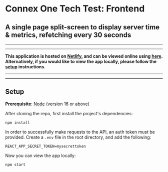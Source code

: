 # Connex One Tech Test: Frontend

## A single page split-screen to display server time & metrics, refetching every 30 seconds

---

---

**This application is hosted on [Netlify](https://www.netlify.com/), and can be viewed online using [here](https://significant-lifechanging-website.netlify.app/). Alternatively, if you would like to view the app locally, please follow the [setup](#setup) instructions.**

---

---

## Setup

**Prerequisite**: [Node](https://nodejs.org/en/) (version 16 or above)

After cloning the repo, first install the project's dependencies:

`npm install`

In order to successfully make requests to the API, an auth token must be provided. Create a `.env` file in the root directory, and add the following:

`REACT_APP_SECRET_TOKEN=mysecrettoken`

Now you can view the app locally:

`npm start`
